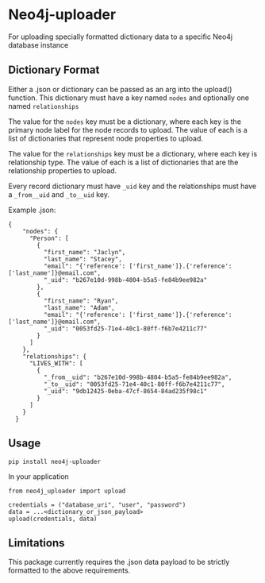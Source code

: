 # Neo4j-uploader
For uploading specially formatted dictionary data to a specific Neo4j database instance

## Dictionary Format
Either a .json or dictionary can be passed as an arg into the upload() function.
This dictionary must have a key named `nodes` and optionally one named `relationships`

The value for the `nodes` key must be a dictionary, where each key is the primary node label for the node records to upload. The value of each is a list of dictionaries that represent node properties to upload.

The value for the `relationships` key must be a dictionary, where each key is relationship type. The value of each is a list of dictionaries that are the relationship properties to upload.

Every record dictionary must have `_uid` key and the relationships must have a `_from__uid` and `_to__uid` key.

Example .json:
```
{
    "nodes": {
      "Person": [
        {
          "first_name": "Jaclyn",
          "last_name": "Stacey",
          "email": "{'reference': ['first_name']}.{'reference': ['last_name']}@email.com",
          "_uid": "b267e10d-998b-4804-b5a5-fe84b9ee982a"
        },
        {
          "first_name": "Ryan",
          "last_name": "Adam",
          "email": "{'reference': ['first_name']}.{'reference': ['last_name']}@email.com",
          "_uid": "0053fd25-71e4-40c1-80ff-f6b7e4211c77"
        }
      ]
    },
    "relationships": {
      "LIVES_WITH": [
        {
          "_from__uid": "b267e10d-998b-4804-b5a5-fe84b9ee982a",
          "_to__uid": "0053fd25-71e4-40c1-80ff-f6b7e4211c77",
          "_uid": "9db12425-0eba-47cf-8654-84ad235f98c1"
        }
      ]
    }
  }
```

## Usage
`pip install neo4j-uploader`

In your application
```
from neo4j_uploader import upload

credentials = ("database_uri", "user", "password")
data = ...<dictionary_or_json_payload>
upload(credentials, data)
```

## Limitations
This package currently requires the .json data payload to be strictly formatted to the above requirements.